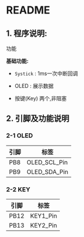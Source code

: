 # README

## 1. 程序说明:

功能

**基础功能:**

* `Systick` : 1ms一次中断回调

* OLED : 展示数据
* 按键(Key) 两个,非阻塞



## 2. 引脚及功能说明

### 2-1 OLED

| 引脚 | 标签         |
| ---- | ------------ |
| PB8  | OLED_SCL_Pin |
| PB9  | OLED_SDA_Pin |

### 2-2 KEY

| 引脚 | 标签     |
| ---- | -------- |
| PB12 | KEY1_Pin |
| PB13 | KEY2_Pin |

